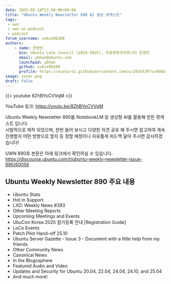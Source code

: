```yaml
---
date: 2025-05-18T23:50:00+09:00
title: "Ubuntu Weekly Newsletter 890 AI 생성 팟캐스트"
tags:
 - uwn
 - uwn-ai-podcast
 - podcast
forum_username: sukso96100
authors:
    - name: 한영빈
      bio: Ubuntu LoCo Council (2024-2025), 우분투한국커뮤니티 운영진
      email: ybhan@ubuntu.com
      launchpad: ybhan
      github: sukso96100
      profile: https://avatars2.githubusercontent.com/u/1916739?s=460&v=4
image: cover.png
draft: false
---
```


{{< youtube 8ZhBYoCVVqM >}}

YouTube 링크: https://youtu.be/8ZhBYoCVVqM

Ubuntu Weekly Newsletter 890를 NotebookLM 등 생성형 AI를 활용해 만든 팟캐스트 입니다.   
시범적으로 제작 되었으며, 한번 들어 보시고 다양한 의견 공유 해 주시면 참고하여 계속 진행할지 어떤 방향으로 할지 등 정할 예정이니 자유롭게 피드백 달아 주시면 감사하겠습니다!

UWN 890호 본문은 아래 링크에서 확인하실 수 있습니다.  
https://discourse.ubuntu.com/t/ubuntu-weekly-newsletter-issue-890/60056

## Ubuntu Weekly Newsletter 890 주요 내용

- Ubuntu Stats
- Hot in Support
- LXD: Weekly News #393
- Other Meeting Reports
- Upcoming Meetings and Events
- UbuCon Korea 2025 참가등록 안내 [Registration Guide]
- LoCo Events
- Patch Pilot Hand-off 25.10
- Ubuntu Server Gazette - Issue 3 - Document with a little help from my friends
- Other Community News
- Canonical News
- In the Blogosphere
- Featured Audio and Video
- Updates and Security for Ubuntu 20.04, 22.04, 24.04, 24.10, and 25.04
- And much more!
